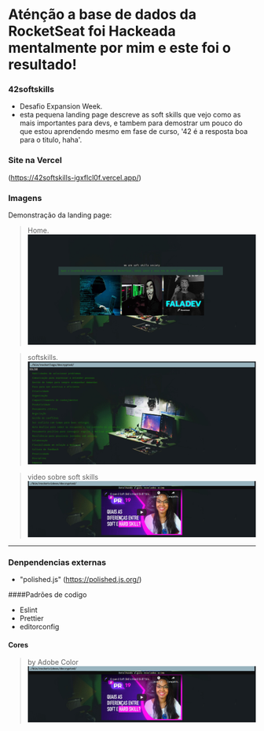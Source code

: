 
# Aténção a base de dados da RocketSeat foi Hackeada mentalmente por mim e este foi o resultado!

### 42softskills
- Desafio Expansion Week.
- esta pequena landing page descreve as  soft skills que vejo como as mais importantes para devs, e tambem para demostrar um pouco do que estou aprendendo mesmo em fase de curso, '42  é a resposta boa para o titulo, haha'.

### Site na Vercel
(https://42softskills-igxflcl0f.vercel.app/)

### Imagens

Demonstração da landing page:
> Home.
![](https://github.com/Marilzon/42softskills/blob/main/src/assets/images/Home.png)

> softskills.
![](https://github.com/Marilzon/42softskills/blob/main/src/assets/images/SoftSkills.png)

> video sobre soft skills
![](https://github.com/Marilzon/42softskills/blob/main/src/assets/images/SoftSkillsVideo.png)

----

### Denpendencias externas

- "polished.js" (https://polished.js.org/)

####Padrões de codigo

* Eslint
* Prettier
* editorconfig

#### Cores
> by Adobe Color
![](https://github.com/Marilzon/42softskills/blob/main/src/assets/images/SoftSkillsVideo.png)
